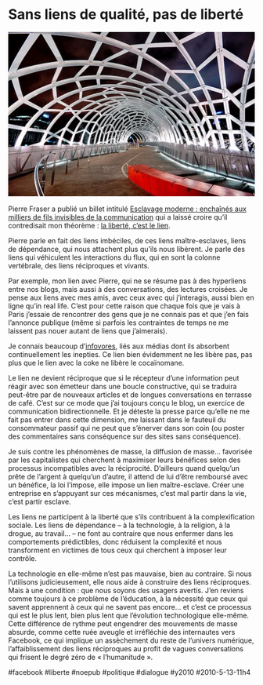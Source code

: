 # Sans liens de qualité, pas de liberté

![](_i/4199884420_d733410d0d1.webp)

Pierre Fraser a publié un billet intitulé [Esclavage moderne : enchaînés aux milliers de fils invisibles de la communication](http://dindification.com/2010/05/11/enchaines-aux-milliers-de-fils-invisibles-de-la-communication/) qui a laissé croire qu’il contredisait mon théorème : [la liberté, c’est le lien](la-liberte-le-lien.md).

Pierre parle en fait des liens imbéciles, de ces liens maître-esclaves, liens de dépendance, qui nous attachent plus qu’ils nous libèrent. Je parle des liens qui véhiculent les interactions du flux, qui en sont la colonne vertébrale, des liens réciproques et vivants.

Par exemple, mon lien avec Pierre, qui ne se résume pas à des hyperliens entre nos blogs, mais aussi à des conversations, des lectures croisées. Je pense aux liens avec mes amis, avec ceux avec qui j’interagis, aussi bien en ligne qu’in real life. C’est pour cette raison que chaque fois que je vais à Paris j’essaie de rencontrer des gens que je ne connais pas et que j’en fais l’annonce publique (même si parfois les contraintes de temps ne me laissent pas nouer autant de liens que j’aimerais).

Je connais beaucoup d’[infovores](../../2006/7/infovore.md), liés aux médias dont ils absorbent continuellement les inepties. Ce lien bien évidemment ne les libère pas, pas plus que le lien avec la coke ne libère le cocaïnomane.

Le lien ne devient réciproque que si le récepteur d’une information peut réagir avec son émetteur dans une boucle constructive, qui se traduira peut-être par de nouveaux articles et de longues conversations en terrasse de café. C’est sur ce mode que j’ai toujours conçu le blog, un exercice de communication bidirectionnelle. Et je déteste la presse parce qu’elle ne me fait pas entrer dans cette dimension, me laissant dans le fauteuil du consommateur passif qui ne peut que s’énerver dans son coin (ou poster des commentaires sans conséquence sur des sites sans conséquence).

Je suis contre les phénomènes de masse, la diffusion de masse… favorisée par les capitalistes qui cherchent à maximiser leurs bénéfices selon des processus incompatibles avec la réciprocité. D’ailleurs quand quelqu’un prête de l’argent à quelqu’un d’autre, il attend de lui d’être remboursé avec un bénéfice, la loi l’impose, elle impose un lien maître-esclave. Créer une entreprise en s’appuyant sur ces mécanismes, c’est mal partir dans la vie, c’est partir esclave.

Les liens ne participent à la liberté que s’ils contribuent à la complexification sociale. Les liens de dépendance – à la technologie, à la religion, à la drogue, au travail… – ne font au contraire que nous enfermer dans les comportements prédictibles, donc réduisent la complexité et nous transforment en victimes de tous ceux qui cherchent à imposer leur contrôle.

La technologie en elle-même n’est pas mauvaise, bien au contraire. Si nous l’utilisons judicieusement, elle nous aide à construire des liens réciproques. Mais à une condition : que nous soyons des usagers avertis. J’en reviens comme toujours à ce problème de l’éducation, à la nécessité que ceux qui savent apprennent à ceux qui ne savent pas encore… et c’est ce processus qui est le plus lent, bien plus lent que l’évolution technologique elle-même. Cette différence de rythme peut engendrer des mouvements de masse absurde, comme cette ruée aveugle et irréfléchie des internautes vers Facebook, ce qui implique un assèchement du reste de l’univers numérique, l’affaiblissement des liens réciproques au profit de vagues conversations qui frisent le degré zéro de « l’humanitude ».

#facebook #liberte #noepub #politique #dialogue #y2010 #2010-5-13-11h4
